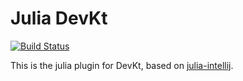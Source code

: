 # Julia DevKt

[![Build Status](https://travis-ci.org/devkt-plugins/julia-devkt.svg?branch=master)](https://travis-ci.org/devkt-plugins/julia-devkt)

This is the julia plugin for DevKt, based on [julia-intellij](https://github.com/ice1000/julia-intellij).

